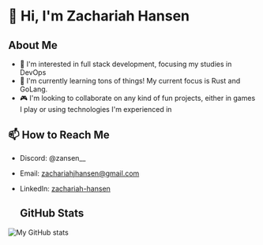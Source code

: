 # 👋 Hi, I'm Zachariah Hansen

## About Me
- 👀 I'm interested in full stack development, focusing my studies in DevOps
- 🌱 I'm currently learning tons of things! My current focus is Rust and GoLang. 
- 🎮 I'm looking to collaborate on any kind of fun projects, either in games I play or using technologies I'm experienced in

## 📫 How to Reach Me
- Discord: @zansen__
- Email: zachariahjhansen@gmail.com
- LinkedIn: [zachariah-hansen](www.linkedin.com/in/zachariah-hansen)

  ## GitHub Stats
![My GitHub stats](https://github-readme-stats.vercel.app/api?username=ZachariahHansen&show_icons=true&theme=radical)

